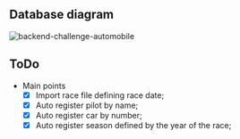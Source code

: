 ## Database diagram
![backend-challenge-automobile](https://user-images.githubusercontent.com/40550247/109307337-3bf28180-781f-11eb-824a-c28991f73fa5.png)

## ToDo
  - Main points
    - [x] Import race file defining race date;
    - [x] Auto register pilot by name;
    - [x] Auto register car by number;
    - [x] Auto register season defined by the year of the race;